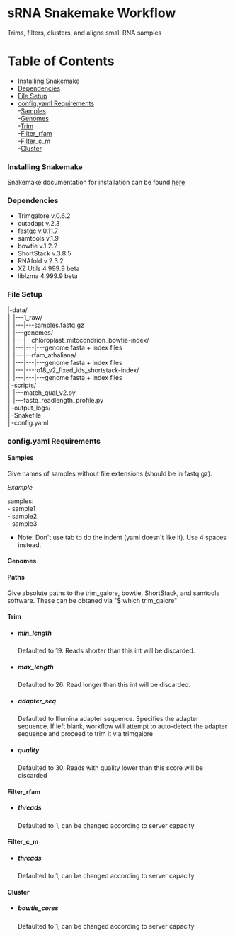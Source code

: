 # sRNA Snakemake Workflow

Trims, filters, clusters, and aligns small RNA samples

Table of Contents
=================

* [Installing Snakemake](#installing-snakemake)
* [Dependencies](#dependencies)    
* [File Setup](#file-setup)    
* [config\.yaml Requirements](#config-yaml-requirements)    
  -[Samples](#samples)    
  -[Genomes](#genomes)    
  -[Trim](#trim)    
  -[Filter_rfam](#filter_rfam)    
  -[Filter_c_m](#filter_c_m)    
  -[Cluster](#cluster)    


### Installing Snakemake 

Snakemake documentation for installation can be found [here](https://snakemake.readthedocs.io/en/stable/getting_started/installation.html)    

### Dependencies

* Trimgalore v.0.6.2    
* cutadapt v.2.3    
* fastqc v.0.11.7    
* samtools v.1.9    
* bowtie v.1.2.2    
* ShortStack v.3.8.5    
* RNAfold v.2.3.2    
* XZ Utils 4.999.9 beta    
* liblzma 4.999.9 beta    


### File Setup

|-data/    
│       |---1_raw/    
│       |---|---samples.fastq.gz    
│       |---genomes/    
│       |---|--chloroplast_mitocondrion_bowtie-index/    
│       |---|---|---genome fasta + index files    
│       |---|--rfam_athaliana/    
│       |---|---|---genome fasta + index files    
│       |---|---ro18_v2_fixed_ids_shortstack-index/    
│       |---|---|---genome fasta + index files    
│-scripts/        
│      |---match_qual_v2.py     
│      |---fastq_readlength_profile.py      
│-output_logs/      
│-Snakefile     
│-config.yaml    


### config\.yaml Requirements

#### Samples

Give names of samples without file extensions (should be in fastq.gz). 

*Example*

samples:    
       - sample1    
       - sample2    
       - sample3    
    
* Note: Don't use tab to do the indent (yaml doesn't like it). Use 4 spaces instead.


#### Genomes


#### Paths

Give absolute paths to the trim_galore, bowtie, ShortStack, and samtools software. These can be obtaned via "$ which trim_galore"

#### Trim


* ##### min_length

   Defaulted to 19. Reads shorter than this int will be discarded.

* ##### max_length

   Defaulted to 26. Read longer than this int will be discarded.

* ##### adapter_seq

   Defaulted to Illumina adapter sequence. Specifies the adapter sequence. If left blank, workflow will attempt to auto-detect the adapter sequence and proceed to trim it via trimgalore

* ##### quality

   Defaulted to 30. Reads with quality lower than this score will be discarded



#### Filter_rfam

* ##### threads    
   Defaulted to 1, can be changed according to server capacity
    
#### Filter_c_m

* ##### threads    
   Defaulted to 1, can be changed according to server capacity
#### Cluster

* ##### bowtie_cores    
   Defaulted to 1, can be changed according to server capacity
   
